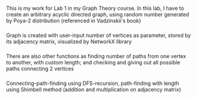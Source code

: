 ###
This is my work for Lab 1 in my Graph Theory course. In this lab, I have to create an arbitrary acyclic directed graph, using random number generated by Poya-2 distribution (referenced in Vadzinskii's book)

### 
Graph is created with user-input number of vertices as parameter, stored by its adjacency matrix, visualized by NetworkX library
### 
There are also other functions as finding number of paths from one vertex to another, with custom length; and checking and giving out all possible paths connecting 2 vertices 

###
Connecting-path-finding using DFS-recursion, path-finding with length using Shimbell method (addition and multiplication on adjacency matrix)
